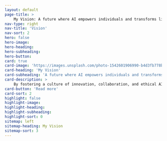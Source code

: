 ```yaml
---
layout: default
page-title: >
    My Vision: A future where AI empowers individuals and transforms lives
nav-type: right
nav-title: 'Vision'
nav-sort: 2
hero: false
hero-image: 
hero-heading: 
hero-subheading: 
hero-button: 
card: true
card-image: 'https://images.unsplash.com/photo-1542601906990-b4d3fb778b09?ixlib=rb-4.0.3&ixid=M3wxMjA3fDB8MHxwaG90by1wYWdlfHx8fGVufDB8fHx8fA%3D%3D&auto=format&fit=crop&w=2513&q=80'
card-heading: 'My Vision'
card-subheading: 'A future where AI empowers individuals and transforms lives'
card-description: >
    By fostering a culture of innovation, collaboration, and ethical AI use, my vision is to equip the world with AI tools that drive sustainable development and create a positive impact on a global scale and unlock the full potential to address humanity's most pressing challenges.
card-button: 'Read more'
card-sort: 2
highlight: false
highlight-image: 
highlight-heading: 
highlight-subheading: 
highlight-sort: 0
sitemap: left
sitemap-heading: My Vision
sitemap-sort: 3
---
```

